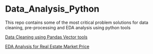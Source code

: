 # Data_Analysis_Python
This repo contains some of the most critical problem solutions for data cleaning, pre-processing and EDA analysis using python tools


[Data Cleaning using Pandas Vector tools](https://colab.research.google.com/drive/1XEe-KLOpyizrUyAQhd0xwOCU1A2-op0-#scrollTo=vZuVntpbrI2w)




[EDA Analysis for Real Estate Market Price](https://colab.research.google.com/drive/1mTa3N2GlIrzPwT2Jyo6yukMLcc6nNjVo?usp=sharing)


